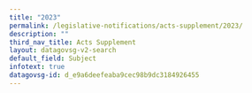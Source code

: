 ```yaml
---
title: "2023"
permalink: /legislative-notifications/acts-supplement/2023/
description: ""
third_nav_title: Acts Supplement
layout: datagovsg-v2-search
default_field: Subject
infotext: true
datagovsg-id: d_e9a6deefeaba9cec98b9dc3184926455
---
```

